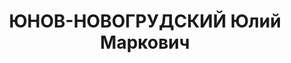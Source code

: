 ---
title: ЮНОВ-НОВОГРУДСКИЙ Юлий Маркович
description: "[1895 - .1938] \n  Еврей. Из служащих. \n  Образование - \"химический\
  \ цикл университета\". \n  В 1916-17 - служил в царской армии. \n  В 1917-18 - член\
  \ БУНДа. С 1919 - член ВКП(б). \n  В 1917 - боец отряда красной гвардии. \n  Работал\
  \ в Донбассе в 1920-1923 на ответственных профсоюзных должностях в горнорудной отрасли,\
  \ в период дискуссии о профсоюзах был сторонником Троцкого. \n  С 1923 - на руководящих\
  \ хозяйственных должностях: нач. Чистяковского рудоуправления, \n  зам. управляющего\
  \ трестом \"Карагандауголь\", \n  партколлегией КазкрайКК от 28 июля 1933 г. объявлен\
  \ строгий выговор с запрещением руководящей хозработы на 1 год \"за шовинизм\".\
  \ \n  ст. инженер сектора Донбасса в Главугле, \n  нач. Бурейстроя, \n  нач. Кузнецкого\
  \ угольного комбината. \n  Репрессирован. Есть в \"Сталинских списках\" за 10.06.1938\
  \ по Новосибирской области. Утвержден к наказанию по 1-й категории, т.е. ВМН. \n\
  \  М.Ю.Гусев"
---